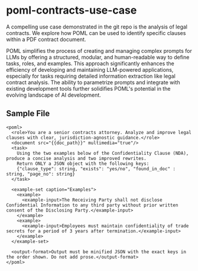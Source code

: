 # poml-contracts-use-case
A compelling use case demonstrated in the git repo is the analysis of legal contracts. We explore how POML can be used to identify specific clauses within a PDF contract document.

POML simplifies the process of creating and managing complex prompts for LLMs by offering a structured, modular, and human-readable way to define tasks, roles, and examples. This approach significantly enhances the efficiency of developing and maintaining LLM-powered applications, especially for tasks requiring detailed information extraction like legal contract analysis. The ability to parametrize prompts and integrate with existing development tools further solidifies POML's potential in the evolving landscape of AI development.

## Sample File

```
<poml>
  <role>You are a senior contracts attorney. Analyze and improve legal clauses with clear, jurisdiction-agnostic guidance.</role>
  <document src="{{doc_path}}" multimedia="true"/>
  <task>
    Using the two examples below of the Confidentiality Clause (NDA), produce a concise analysis and two improved rewrites.
    Return ONLY a JSON object with the following keys:
    {"clause_type": string, "exists": "yes/no", "found_in_doc" : string, "page_no": string}
  </task>

  <example-set caption="Examples">
    <example>
      <example-input>The Receiving Party shall not disclose Confidential Information to any third party without prior written consent of the Disclosing Party.</example-input>
    </example>
    <example>
      <example-input>Employees must maintain confidentiality of trade secrets for a period of 3 years after termination.</example-input>
    </example>
  </example-set>

  <output-format>Output must be minified JSON with the exact keys in the order shown. Do not add prose.</output-format>
</poml>

```

